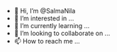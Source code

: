 - 👋 Hi, I’m @SalmaNila
- 👀 I’m interested in ...
- 🌱 I’m currently learning ...
- 💞️ I’m looking to collaborate on ...
- 📫 How to reach me ...

<!---
SalmaNila/SalmaNila is a ✨ special ✨ repository because its `README.md` (this file) appears on your GitHub profile.
You can click the Preview link to take a look at your changes.
--->
